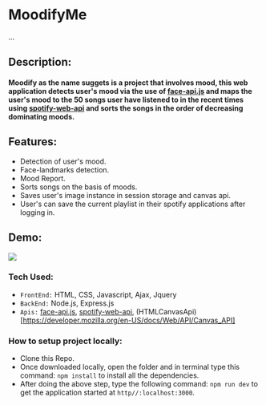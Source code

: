 # MoodifyMe
...


## Description:

#### Moodify as the name suggets is a project that involves mood, this web application detects user's mood via the use of [face-api.js]() and maps the user's mood to the 50 songs user have listened to in the recent times using [spotify-web-api](https://developer.spotify.com/documentation/web-api/) and sorts the songs in the order of decreasing dominating moods.


## Features: 

- Detection of user's mood.
- Face-landmarks detection.
- Mood Report.
- Sorts songs on the basis of moods.
- Saves user's image instance in session storage and canvas api.
- User's can save the current playlist in their spotify applications after logging in.


## Demo:

![](deo.gif)



### Tech Used:

- `FrontEnd:` HTML, CSS, Javascript, Ajax, Jquery
- `BackEnd:` Node.js, Express.js
- `Apis:` [face-api.js](https://justadudewhohacks.github.io/face-api.js/docs/index.html), [spotify-web-api](https://developer.spotify.com/documentation/web-api/), (HTMLCanvasApi)[https://developer.mozilla.org/en-US/docs/Web/API/Canvas_API]


### How to setup project locally:

- Clone this Repo.
- Once downloaded locally, open the folder and in terminal type this command: `npm install` to install all the dependencies.
- After doing the above step, type the following command: `npm run dev` to get the application started at `http//:localhost:3000`.


